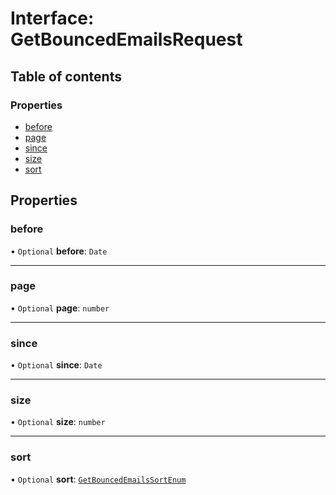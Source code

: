 # Interface: GetBouncedEmailsRequest

## Table of contents

### Properties

- [before](GetBouncedEmailsRequest.md#before)
- [page](GetBouncedEmailsRequest.md#page)
- [since](GetBouncedEmailsRequest.md#since)
- [size](GetBouncedEmailsRequest.md#size)
- [sort](GetBouncedEmailsRequest.md#sort)

## Properties

### <a id="before" name="before"></a> before

• `Optional` **before**: `Date`

___

### <a id="page" name="page"></a> page

• `Optional` **page**: `number`

___

### <a id="since" name="since"></a> since

• `Optional` **since**: `Date`

___

### <a id="size" name="size"></a> size

• `Optional` **size**: `number`

___

### <a id="sort" name="sort"></a> sort

• `Optional` **sort**: [`GetBouncedEmailsSortEnum`](../enums/GetBouncedEmailsSortEnum.md)
